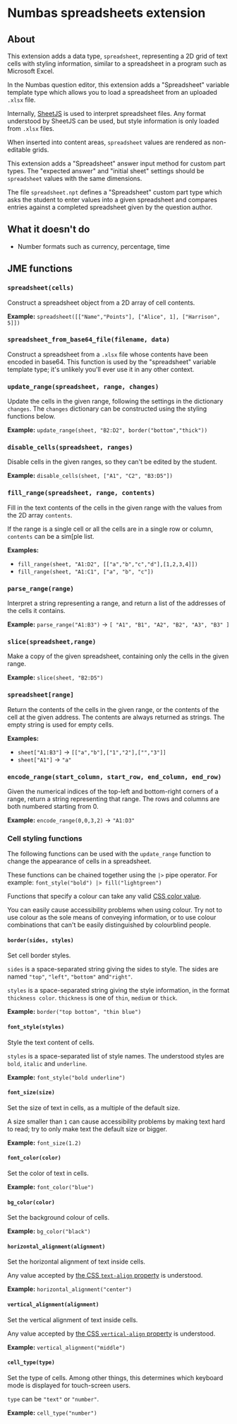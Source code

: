 # Numbas spreadsheets extension

## About

This extension adds a data type, `spreadsheet`, representing a 2D grid of text cells with styling information, similar to a spreadsheet in a program such as Microsoft Excel.

In the Numbas question editor, this extension adds a "Spreadsheet" variable template type which allows you to load a spreadsheet from an uploaded `.xlsx` file.

Internally, [SheetJS](https://sheetjs.com/) is used to interpret spreadsheet files. Any format understood by SheetJS can be used, but style information is only loaded from `.xlsx` files.

When inserted into content areas, `spreadsheet` values are rendered as non-editable grids.

This extension adds a "Spreadsheet" answer input method for custom part types. The "expected answer" and "initial sheet" settings should be `spreadsheet` values with the same dimensions.

The file `spreadsheet.npt` defines a "Spreadsheet" custom part type which asks the student to enter values into a given spreadsheet and compares entries against a completed spreadsheet given by the question author.

## What it doesn't do

* Number formats such as currency, percentage, time

## JME functions

### `spreadsheet(cells)`

Construct a spreadsheet object from a 2D array of cell contents.

**Example:** `spreadsheet([["Name","Points"], ["Alice", 1], ["Harrison", 5]])`

### `spreadsheet_from_base64_file(filename, data)`

Construct a spreadsheet from a `.xlsx` file whose contents have been encoded in base64. 
This function is used by the "spreadsheet" variable template type; it's unlikely you'll ever use it in any other context.

### `update_range(spreadsheet, range, changes)`

Update the cells in the given range, following the settings in the dictionary `changes`.
The `changes` dictionary can be constructed using the styling functions below.

**Example:** `update_range(sheet, "B2:D2", border("bottom","thick"))`

### `disable_cells(spreadsheet, ranges)`

Disable cells in the given ranges, so they can't be edited by the student.

**Example:** `disable_cells(sheet, ["A1", "C2", "B3:D5"])`

### `fill_range(spreadsheet, range, contents)`

Fill in the text contents of the cells in the given range with the values from the 2D array `contents`.

If the range is a single cell or all the cells are in a single row or column, `contents` can be a sim[ple list.

**Examples:** 

* `fill_range(sheet, "A1:D2", [["a","b","c","d"],[1,2,3,4]])`
* `fill_range(sheet, "A1:C1", ["a", "b", "c"])`

### `parse_range(range)`

Interpret a string representing a range, and return a list of the addresses of the cells it contains.

**Example:** `parse_range("A1:B3")` → `[ "A1", "B1", "A2", "B2", "A3", "B3" ]`

### `slice(spreadsheet,range)`

Make a copy of the given spreadsheet, containing only the cells in the given range.

**Example:** `slice(sheet, "B2:D5")`

### `spreadsheet[range]`

Return the contents of the cells in the given range, or the contents of the cell at the given address.
The contents are always returned as strings.
The empty string is used for empty cells.

**Examples:**

* `sheet["A1:B3"]` → `[["a","b"],["1","2"],["","3"]]`
* `sheet["A1"]` → `"a"`

### `encode_range(start_column, start_row, end_column, end_row)`

Given the numerical indices of the top-left and bottom-right corners of a range, return a string representing that range.
The rows and columns are both numbered starting from 0.

**Example:** `encode_range(0,0,3,2)` → `"A1:D3"`

### Cell styling functions

The following functions can be used with the `update_range` function to change the appearance of cells in a spreadsheet.

These functions can be chained together using the `|>` pipe operator.
For example: `font_style("bold") |> fill("lightgreen")`

Functions that specify a colour can take any valid [CSS color value](https://developer.mozilla.org/en-US/docs/Web/CSS/color_value).

You can easily cause accessibility problems when using colour. Try not to use colour as the sole means of conveying information, or to use colour combinations that can't be easily distinguished by colourblind people.

#### `border(sides, styles)`

Set cell border styles.

`sides` is a space-separated string giving the sides to style. The sides are named `"top"`, `"left"`, `"bottom"` and`"right"`.

`styles` is a space-separated string giving the style information, in the format `thickness color`. `thickness` is one of `thin`, `medium` or `thick`.

**Example:** `border("top bottom", "thin blue")`

#### `font_style(styles)`

Style the text content of cells.

`styles` is a space-separated list of style names. The understood styles are `bold`, `italic` and `underline`.

**Example:** `font_style("bold underline")`

#### `font_size(size)`

Set the size of text in cells, as a multiple of the default size.

A size smaller than `1` can cause accessibility problems by making text hard to read; try to only make text the default size or bigger.

**Example:** `font_size(1.2)`

#### `font_color(color)`

Set the color of text in cells.

**Example:** `font_color("blue")`

#### `bg_color(color)`

Set the background colour of cells.

**Example:** `bg_color("black")`

#### `horizontal_alignment(alignment)`

Set the horizontal alignment of text inside cells.

Any value accepted by [the CSS `text-align` property](https://developer.mozilla.org/en-US/docs/Web/CSS/text-align) is understood.

**Example:** `horizontal_alignment("center")`

#### `vertical_alignment(alignment)`

Set the vertical alignment of text inside cells.

Any value accepted by [the CSS `vertical-align` property](https://developer.mozilla.org/en-US/docs/Web/CSS/vertical-align) is understood.

**Example:** `vertical_alignment("middle")`

#### `cell_type(type)`

Set the type of cells. Among other things, this determines which keyboard mode is displayed for touch-screen users.

`type` can be `"text"` or `"number"`.

**Example:** `cell_type("number")`